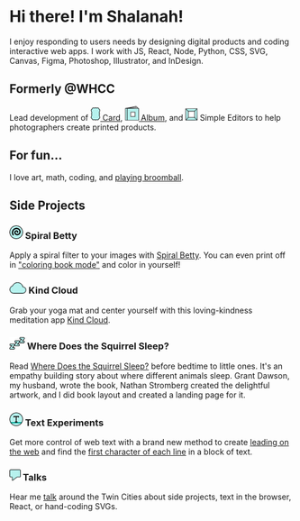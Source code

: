 <!-- ![](https://github.com/shalanah/shalanah/blob/master/shalanah.png?raw=true) -->
# Hi there! I'm Shalanah!

I enjoy responding to users needs by designing digital products and coding interactive web apps. I work with JS, React, Node, Python, CSS, SVG, Canvas, Figma, Photoshop, Illustrator, and InDesign.

## Formerly @WHCC

Lead development of <a target="_blank" href="https://www.youtube.com/watch?v=gs2CZlUXrCo"><img src="https://github.com/shalanah/shalanah/blob/master/projects/whcc-card.png" height="24"/> Card</a>, <a target="_blank" href="https://www.youtube.com/watch?v=YjctUy61XSo"><img src="https://github.com/shalanah/shalanah/blob/master/projects/whcc-album.png" height="26"/> Album</a>, and <img src="https://github.com/shalanah/shalanah/blob/master/projects/whcc-simple.png" height="22"/> Simple Editors to help photographers create printed products.

## For fun...

I love art, math, coding, and [playing broomball](https://youtu.be/jXegEec5dC8?t=1973).

## Side Projects

<h3><img src="https://github.com/shalanah/shalanah/blob/master/projects/spiral-betty.png" height="24"/> Spiral Betty</h3>

Apply a spiral filter to your images with <a href="https://spiralbetty.com">Spiral Betty</a>. You can even print off in ["coloring book mode"](https://www.youtube.com/watch?v=_rV4uJDW3l8) and color in yourself!

<h3><img src="https://github.com/shalanah/shalanah/blob/master/projects/kind-cloud2.png" height="20"/> Kind Cloud</h3>

Grab your yoga mat and center yourself with this loving-kindness meditation app <a href="https://kindcloud.app">Kind Cloud</a>.

<h3><img src="https://github.com/shalanah/shalanah/blob/master/projects/where-does-the-squirrel-sleep.png" height="22"/> Where Does the Squirrel Sleep?</h3>

Read <a href="https://wheredoesthesquirrelsleep.com">Where Does the Squirrel Sleep?</a> before bedtime to little ones. It's an empathy building story about where different animals sleep. Grant Dawson, my husband, wrote the book, Nathan Stromberg created the delightful artwork, and I did book layout and created a landing page for it.

<h3><img src="https://github.com/shalanah/shalanah/blob/master/projects/baseline.png" height="24"/> Text Experiments</h3>

Get more control of web text with a brand new method to create <a href="https://github.com/shalanah/baseline">leading on the web</a> and find the [first character of each line](https://github.com/shalanah/block-wrap-breaks) in a block of text.

<h3><img src="https://github.com/shalanah/shalanah/blob/master/projects/talks.png" height="20"/> Talks</h3>

Hear me <a href="https://github.com/shalanah/talks">talk</a> around the Twin Cities about side projects, text in the browser, React, or hand-coding SVGs.

<!--
**shalanah/shalanah** is a ✨ _special_ ✨ repository because its `README.md` (this file) appears on your GitHub profile.

Here are some ideas to get you started:

- 🔭 I’m currently working on ...
- 🌱 I’m currently learning ...
- 👯 I’m looking to collaborate on ...
- 🤔 I’m looking for help with ...
- 💬 Ask me about ...
- 📫 How to reach me: ...
- 😄 Pronouns: ...
- ⚡ Fun fact: ...
-->
